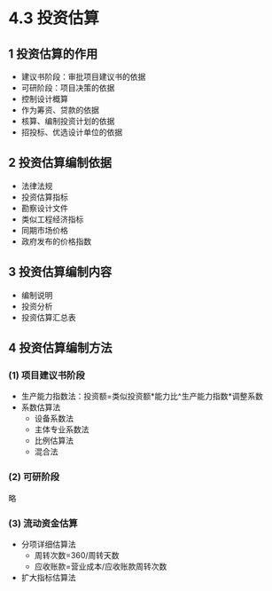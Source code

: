 # 4.3 投资估算

## 1 投资估算的作用

* 建议书阶段：审批项目建议书的依据
* 可研阶段：项目决策的依据
* 控制设计概算
* 作为筹资、贷款的依据
* 核算、编制投资计划的依据
* 招投标、优选设计单位的依据

## 2 投资估算编制依据

* 法律法规
* 投资估算指标
* 勘察设计文件
* 类似工程经济指标
* 同期市场价格
* 政府发布的价格指数

## 3 投资估算编制内容

* 编制说明
* 投资分析
* 投资估算汇总表

## 4 投资估算编制方法

### (1) 项目建议书阶段

* 生产能力指数法：投资额=类似投资额\*能力比^生产能力指数\*调整系数
* 系数估算法
  * 设备系数法
  * 主体专业系数法
  * 比例估算法
  * 混合法

### (2) 可研阶段

略

### (3) 流动资金估算

* 分项详细估算法
  * 周转次数=360/周转天数
  * 应收账款=营业成本/应收账款周转次数
* 扩大指标估算法
